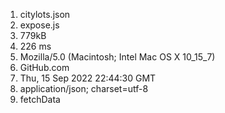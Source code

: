 1. citylots.json 
2. expose.js
3. 779kB
4. 226 ms
5. Mozilla/5.0 (Macintosh; Intel Mac OS X 10_15_7)
6. GitHub.com 
7. Thu, 15 Sep 2022 22:44:30 GMT
8. application/json; charset=utf-8
9. fetchData